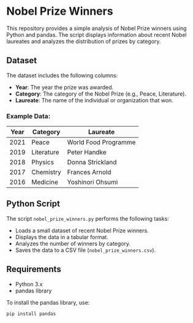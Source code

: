 # Nobel Prize Winners

This repository provides a simple analysis of Nobel Prize winners using Python and pandas. The script displays information about recent Nobel laureates and analyzes the distribution of prizes by category.

## Dataset

The dataset includes the following columns:

- **Year**: The year the prize was awarded.
- **Category**: The category of the Nobel Prize (e.g., Peace, Literature).
- **Laureate**: The name of the individual or organization that won.

### Example Data:

| Year | Category     | Laureate                 |
|-----|--------------|---------------------------|
| 2021 | Peace        | World Food Programme       |
| 2019 | Literature   | Peter Handke               |
| 2018 | Physics      | Donna Strickland            |
| 2017 | Chemistry    | Frances Arnold              |
| 2016 | Medicine     | Yoshinori Ohsumi            |

## Python Script

The script `nobel_prize_winners.py` performs the following tasks:

- Loads a small dataset of recent Nobel Prize winners.
- Displays the data in a tabular format.
- Analyzes the number of winners by category.
- Saves the data to a CSV file (`nobel_prize_winners.csv`).

## Requirements

- Python 3.x
- pandas library

To install the pandas library, use:
```bash
pip install pandas
